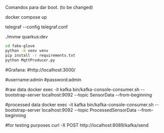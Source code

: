 Comandos para dar boot. (to be changed)

docker compose up

telegraf --config telegraf.conf 

./mvnw quarkus:dev

```bash
cd fake-glove
python -m venv venv
pip install -r requirements.txt
python MqttProducer.py
```

#Grafana:
#http://localhost:3000/

#username:admin
#password:admin

#raw data
docker exec -it kafka bin/kafka-console-consumer.sh --bootstrap-server localhost:9092 --topic SensorData  --from-beginning

#processed data
docker exec -it kafka bin/kafka-console-consumer.sh --bootstrap-server localhost:9092 --topic ProcessedSensorData  --from-beginning

#for testing purposes
curl -X POST http://localhost:8089/kafka/send

